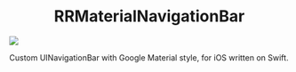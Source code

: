 <p align="center">
  <h1 align="center">RRMaterialNavigationBar</h1>
  <img align="center"  src ="https://raw.githubusercontent.com/remirobert/RRMaterialNavigationBar/master/ressource/main.gif"/>
</p>

Custom UINavigationBar with Google Material style, for iOS written on Swift.
